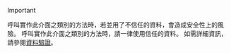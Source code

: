 > [!IMPORTANT]
> 呼叫實作此介面之類別的方法時，若並用了不信任的資料，會造成安全性上的風險。 呼叫實作此介面之類別的方法時，請一律使用信任的資料。 如需詳細資訊，請參閱[資料驗證](https://www.owasp.org/index.php/Data_Validation)。